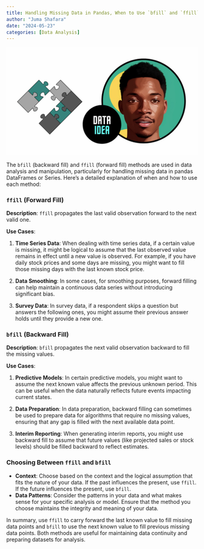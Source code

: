 ```yaml
---
title: Handling Missing Data in Pandas, When to Use `bfill` and `ffill` Methods
author: "Juma Shafara"
date: "2024-05-23"
categories: [Data Analysis]
---
```


![Photo by DATAIDEA](thumbnail.png)

The `bfill` (backward fill) and `ffill` (forward fill) methods are used in data analysis and manipulation, particularly for handling missing data in pandas DataFrames or Series. Here’s a detailed explanation of when and how to use each method:

### `ffill` (Forward Fill)

**Description**: `ffill` propagates the last valid observation forward to the next valid one.

**Use Cases**:

1. **Time Series Data**: When dealing with time series data, if a certain value is missing, it might be logical to assume that the last observed value remains in effect until a new value is observed. For example, if you have daily stock prices and some days are missing, you might want to fill those missing days with the last known stock price.
2. **Data Smoothing**: In some cases, for smoothing purposes, forward filling can help maintain a continuous data series without introducing significant bias.

3. **Survey Data**: In survey data, if a respondent skips a question but answers the following ones, you might assume their previous answer holds until they provide a new one.

<script async src="https://pagead2.googlesyndication.com/pagead/js/adsbygoogle.js?client=ca-pub-8076040302380238"
     crossorigin="anonymous"></script>

<ins class="adsbygoogle"
     style="display:block; text-align:center;"
     data-ad-layout="in-article"
     data-ad-format="fluid"
     data-ad-client="ca-pub-8076040302380238"
     data-ad-slot="8693891310"></ins>

<script>
     (adsbygoogle = window.adsbygoogle || []).push({});
</script>

### `bfill` (Backward Fill)

**Description**: `bfill` propagates the next valid observation backward to fill the missing values.

**Use Cases**:

1. **Predictive Models**: In certain predictive models, you might want to assume the next known value affects the previous unknown period. This can be useful when the data naturally reflects future events impacting current states.
2. **Data Preparation**: In data preparation, backward filling can sometimes be used to prepare data for algorithms that require no missing values, ensuring that any gap is filled with the next available data point.

3. **Interim Reporting**: When generating interim reports, you might use backward fill to assume that future values (like projected sales or stock levels) should be filled backward to reflect estimates.

<script async src="https://pagead2.googlesyndication.com/pagead/js/adsbygoogle.js?client=ca-pub-8076040302380238"
     crossorigin="anonymous"></script>

<ins class="adsbygoogle"
     style="display:block; text-align:center;"
     data-ad-layout="in-article"
     data-ad-format="fluid"
     data-ad-client="ca-pub-8076040302380238"
     data-ad-slot="8693891310"></ins>

<script>
     (adsbygoogle = window.adsbygoogle || []).push({});
</script>

### Choosing Between `ffill` and `bfill`

- **Context**: Choose based on the context and the logical assumption that fits the nature of your data. If the past influences the present, use `ffill`. If the future influences the present, use `bfill`.
- **Data Patterns**: Consider the patterns in your data and what makes sense for your specific analysis or model. Ensure that the method you choose maintains the integrity and meaning of your data.

In summary, use `ffill` to carry forward the last known value to fill missing data points and `bfill` to use the next known value to fill previous missing data points. Both methods are useful for maintaining data continuity and preparing datasets for analysis.

<script async src="https://pagead2.googlesyndication.com/pagead/js/adsbygoogle.js?client=ca-pub-8076040302380238"
     crossorigin="anonymous"></script>

<ins class="adsbygoogle"
     style="display:block; text-align:center;"
     data-ad-layout="in-article"
     data-ad-format="fluid"
     data-ad-client="ca-pub-8076040302380238"
     data-ad-slot="8693891310"></ins>

<script>
     (adsbygoogle = window.adsbygoogle || []).push({});
</script>
